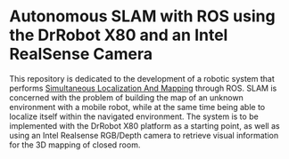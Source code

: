 # Autonomous SLAM with ROS using the DrRobot X80 and an Intel RealSense Camera
This repository is dedicated to the development of a robotic system that performs [Simultaneous Localization And Mapping](https://github.com/A01371852/RoboProject/projects/1) through ROS.
SLAM is concerned with the problem of building the map of an unknown environment with a mobile robot, while at the same time being able to localize itself within the navigated environment. The system is to be implemented with the DrRobot X80 platform as a starting point, as well as using an Intel Realsense RGB/Depth camera to retrieve visual information for the 3D mapping of closed room.
